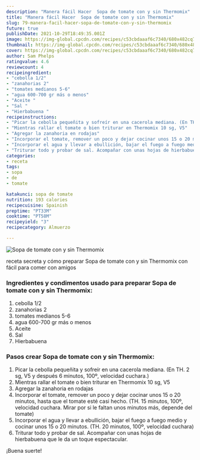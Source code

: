 ```yaml
---
description: "Manera fácil Hacer  Sopa de tomate con y sin Thermomix"
title: "Manera fácil Hacer  Sopa de tomate con y sin Thermomix"
slug: 79-manera-facil-hacer-sopa-de-tomate-con-y-sin-thermomix
future: true
publishDate: 2021-10-29T18:49:35.001Z
image: https://img-global.cpcdn.com/recipes/c53cbdaaaf6c7340/680x482cq70/sopa-de-tomate-con-y-sin-thermomix-foto-principal.jpg
thumbnail: https://img-global.cpcdn.com/recipes/c53cbdaaaf6c7340/680x482cq70/sopa-de-tomate-con-y-sin-thermomix-foto-principal.jpg
cover: https://img-global.cpcdn.com/recipes/c53cbdaaaf6c7340/680x482cq70/sopa-de-tomate-con-y-sin-thermomix-foto-principal.jpg
author: Sam Phelps
ratingvalue: 4.6
reviewcount: 4
recipeingredient:
- "cebolla 1/2"
- "zanahorias 2"
- "tomates medianos 5-6"
- "agua 600-700 gr más o menos"
- "Aceite "
- "Sal "
- "Hierbabuena "
recipeinstructions:
- "Picar la cebolla pequeñita y sofreír en una cacerola mediana. (En TH. 2 sg, V5 y después 6 minutos, 100º, velocidad cuchara.)"
- "Mientras rallar el tomate o bien triturar en Thermomix 10 sg, V5"
- "Agregar la zanahoria en rodajas"
- "Incorporar el tomate, remover un poco y dejar cocinar unos 15 o 20 minutos, hasta que el tomate esté casi hecho. (TH. 15 minutos, 100º, velocidad cuchara. Mirar por si le faltan unos minutos más, depende del tomate)"
- "Incorporar el agua y llevar a ebullición, bajar el fuego a fuego medio y cocinar unos 15 o 20 minutos. (TH. 20 minutos, 100º, velocidad cuchara)"
- "Triturar todo y probar de sal. Acompañar con unas hojas de hierbabuena que le da un toque espectacular."
categories:
- receta
tags:
- sopa
- de
- tomate

katakunci: sopa de tomate 
nutrition: 193 calories
recipecuisine: Spainish
preptime: "PT33M"
cooktime: "PT58M"
recipeyield: "3"
recipecategory: Almuerzo

---
```



![Sopa de tomate con y sin Thermomix](https://img-global.cpcdn.com/recipes/c53cbdaaaf6c7340/680x482cq70/sopa-de-tomate-con-y-sin-thermomix-foto-principal.jpg)

receta secreta y cómo preparar Sopa de tomate con y sin Thermomix con fácil para comer con amigos

<!--inarticleads1-->

### Ingredientes y condimentos usado para preparar Sopa de tomate con y sin Thermomix:

1. cebolla 1/2
1. zanahorias 2
1. tomates medianos 5-6
1. agua 600-700 gr más o menos
1. Aceite 
1. Sal 
1. Hierbabuena 



<!--inarticleads2-->

### Pasos crear Sopa de tomate con y sin Thermomix:

1. Picar la cebolla pequeñita y sofreír en una cacerola mediana. (En TH. 2 sg, V5 y después 6 minutos, 100º, velocidad cuchara.)
1. Mientras rallar el tomate o bien triturar en Thermomix 10 sg, V5
1. Agregar la zanahoria en rodajas
1. Incorporar el tomate, remover un poco y dejar cocinar unos 15 o 20 minutos, hasta que el tomate esté casi hecho. (TH. 15 minutos, 100º, velocidad cuchara. Mirar por si le faltan unos minutos más, depende del tomate)
1. Incorporar el agua y llevar a ebullición, bajar el fuego a fuego medio y cocinar unos 15 o 20 minutos. (TH. 20 minutos, 100º, velocidad cuchara)
1. Triturar todo y probar de sal. Acompañar con unas hojas de hierbabuena que le da un toque espectacular.



¡Buena suerte!

